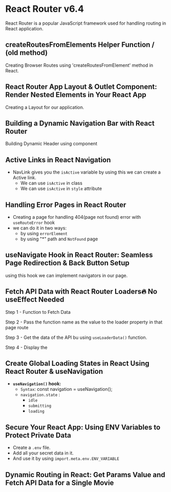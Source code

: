 # React Router v6.4

React Router is a popular JavaScript framework used for handling routing in React application.

## createRoutesFromElements Helper Function / (old method)

Creating Browser Routes using 'createRoutesFromElement' method in React.

## React Router App Layout & Outlet Component: Render Nested Elements in Your React App

Creating a Layout for our application.

## Building a Dynamic Navigation Bar with React Router

Building Dynamic Header using <NavLink/> component

## Active Links in React Navigation

- NavLink gives you the `isActive` variable by using this we can create a Active link.
    - We can use `isActive` in class
    - We can use `isActive` in `style` attribute

## Handling Error Pages in React Router

- Creating a page for handling 404(page not found) error with `useRouteError` hook
- we can do it in two ways:
    - by using `errorElement`
    - by using "*" path and `NotFound` page

## useNavigate Hook in React Router: Seamless Page Redirection & Back Button Setup

using this hook we can implement navigators in our page.

## Fetch API Data with React Router Loaders🔥 No useEffect Needed

Step 1 - Function to Fetch Data

Step 2 - Pass the function name as the value to the loader property in that page route

Step 3 - Get the data of the API bu using `useLoaderData()` function.

Step 4 - Display the 

## Create Global Loading States in React Using React Router & useNavigation

* **`useNavigation()` hook:**
    - `Syntax`: const navigation = useNavigation();
    - `navigation.state` : 
        - `idle`
        - `submitting`
        - `loading`


## Secure Your React App: Using ENV Variables to Protect Private Data

* Create a `.env` file.
* Add all your secret data in it.
* And use it by using `import.meta.env.ENV_VARIABLE`

## Dynamic Routing in React: Get Params Value and Fetch API Data for a Single Movie